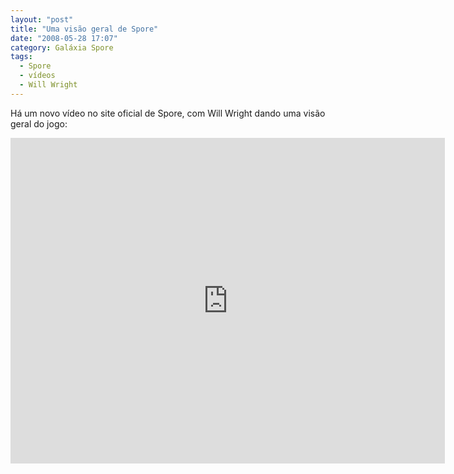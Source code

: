 ```yaml
---
layout: "post"
title: "Uma visão geral de Spore"
date: "2008-05-28 17:07"
category: Galáxia Spore
tags:
  - Spore
  - vídeos
  - Will Wright
---
```

Há um novo vídeo no site oficial de Spore, com Will Wright dando uma visão geral do jogo:

<iframe width="695" height="521" src="https://www.youtube-nocookie.com/embed/Iffs481s3cs" frameborder="0" allow="accelerometer; autoplay; encrypted-media; gyroscope; picture-in-picture" allowfullscreen></iframe>
